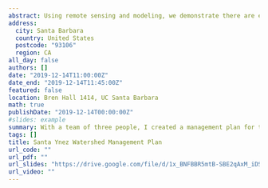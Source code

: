 ```yaml
---
abstract: Using remote sensing and modeling, we demonstrate there are energy reduction and urban heat island benefits to adopting green stormwater infrastructure in Austin, TX. 
address:
  city: Santa Barbara
  country: United States
  postcode: "93106"
  region: CA
all_day: false
authors: []
date: "2019-12-14T11:00:00Z"
date_end: "2019-12-14T11:45:00Z"
featured: false
location: Bren Hall 1414, UC Santa Barbara
math: true
publishDate: "2019-12-14T00:00:00Z"
#slides: example
summary: With a team of three people, I created a management plan for the Santa Ynez Watershed based on the local water quality challenges, best management practices, and species conservation. 
tags: []
title: Santa Ynez Watershed Management Plan
url_code: ""
url_pdf: ""
url_slides: "https://drive.google.com/file/d/1x_BNFBBR5mtB-SBE2qAxM_iDS39dawdW/view?usp=sharing"
url_video: ""
---
```




